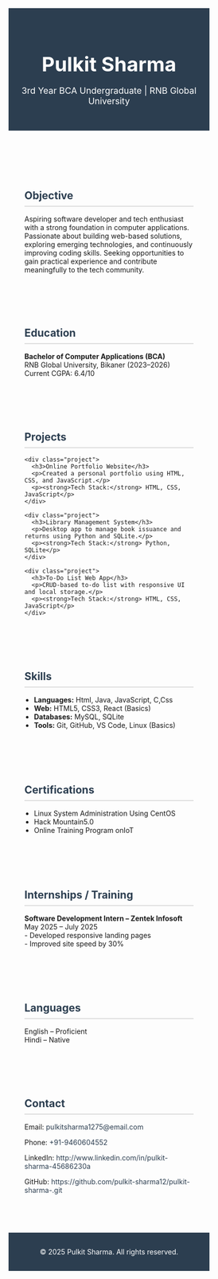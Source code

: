 <!DOCTYPE html>
<html lang="en">
<head>
  <meta charset="UTF-8" />
  <meta name="viewport" content="width=device-width, initial-scale=1.0"/>
  <title>Pulkit Sharma | Portfolio</title>
  <link href="https://fonts.googleapis.com/css2?family=Poppins:wght@400;600&display=swap" rel="stylesheet">
  <style>
    * {
      margin: 0;
      padding: 0;
      box-sizing: border-box;
    }

    body {
      font-family: 'Poppins', sans-serif;
      background: #f4f7f9;
      color: #333;
      line-height: 1.6;
    }

    header {
      background: #2c3e50;
      color: #fff;
      padding: 2rem 0;
      text-align: center;
    }

    header h1 {
      font-size: 2.5rem;
    }

    header p {
      font-size: 1.1rem;
    }

    section {
      max-width: 1000px;
      margin: auto;
      padding: 2rem;
    }

    h2 {
      color: #2c3e50;
      margin-bottom: 1rem;
      border-bottom: 2px solid #ddd;
      padding-bottom: 0.5rem;
    }

    .info p, .project, .contact p {
      margin-bottom: 0.8rem;
    }

    .project {
      padding: 1rem;
      background: #fff;
      border-radius: 6px;
      margin-bottom: 1rem;
      box-shadow: 0 2px 6px rgba(0,0,0,0.05);
    }

    ul {
      padding-left: 1.2rem;
      margin-bottom: 1rem;
    }

    .contact a {
      color: #2c3e50;
      text-decoration: none;
    }

    footer {
      background: #2c3e50;
      color: #fff;
      text-align: center;
      padding: 1rem 0;
      margin-top: 2rem;
    }

    @media (max-width: 600px) {
      header h1 {
        font-size: 1.8rem;
      }
      section {
        padding: 1rem;
      }
    }
  </style>
</head>
<body>

  <header>
    <h1>Pulkit Sharma</h1>
    <p>3rd Year BCA Undergraduate | RNB Global University</p>
  </header>

  <section class="info">
    <h2>Objective</h2>
    <p>Aspiring software developer and tech enthusiast with a strong foundation in computer applications. Passionate about building web-based solutions, exploring emerging technologies, and continuously improving coding skills. Seeking opportunities to gain practical experience and contribute meaningfully to the tech community.</p>
  </section>

  <section>
    <h2>Education</h2>
    <p><strong>Bachelor of Computer Applications (BCA)</strong><br/>
    RNB Global University, Bikaner (2023–2026)<br/>
    Current CGPA: 6.4/10</p>
  </section>

  <section>
    <h2>Projects</h2>

    <div class="project">
      <h3>Online Portfolio Website</h3>
      <p>Created a personal portfolio using HTML, CSS, and JavaScript.</p>
      <p><strong>Tech Stack:</strong> HTML, CSS, JavaScript</p>
    </div>

    <div class="project">
      <h3>Library Management System</h3>
      <p>Desktop app to manage book issuance and returns using Python and SQLite.</p>
      <p><strong>Tech Stack:</strong> Python, SQLite</p>
    </div>

    <div class="project">
      <h3>To-Do List Web App</h3>
      <p>CRUD-based to-do list with responsive UI and local storage.</p>
      <p><strong>Tech Stack:</strong> HTML, CSS, JavaScript</p>
    </div>
  </section>

  <section>
    <h2>Skills</h2>
    <ul>
      <li><strong>Languages:</strong> Html, Java, JavaScript, C,Css</li>
      <li><strong>Web:</strong> HTML5, CSS3, React (Basics)</li>
      <li><strong>Databases:</strong> MySQL, SQLite</li>
      <li><strong>Tools:</strong> Git, GitHub, VS Code, Linux (Basics)</li>
    </ul>
  </section>

  <section>
    <h2>Certifications</h2>
    <ul>
      <li>Linux System Administration Using CentOS</li>
      <li>Hack Mountain5.0</li>
      <li>Online Training Program onIoT</li>
    </ul>
  </section>

  <section>
    <h2>Internships / Training</h2>
    <p><strong>Software Development Intern – Zentek Infosoft</strong><br/>
    May 2025 – July 2025<br/>
    - Developed responsive landing pages<br/>
    - Improved site speed by 30%</p>
  </section>

  <section>
    <h2>Languages</h2>
    <p>English – Proficient<br/>
    Hindi – Native</p>
  </section>

  <section class="contact">
    <h2>Contact</h2>
    <p>Email: <a href="mailto:pulkitsharma1275@email.com">pulkitsharma1275@email.com</a></p>
    <p>Phone: <a href="tel:+919460604552">+91-9460604552</a></p>
    <p>LinkedIn: <a href="http://www.linkedin.com/in/pulkit-sharma-45686230a" target="_blank">http://www.linkedin.com/in/pulkit-sharma-45686230a</a></p>
    <p>GitHub: <a href="https://github.com/pulkit-sharma12/pulkit-sharma-.git" target="_blank">https://github.com/pulkit-sharma12/pulkit-sharma-.git</a></p>
  </section>

  <footer>
    <p>© 2025 Pulkit Sharma. All rights reserved.</p>
  </footer>

</body>
</html>
